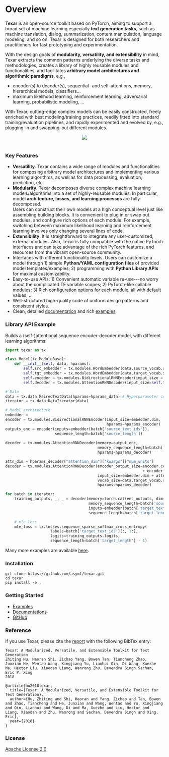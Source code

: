 # Overview #

**Texar** is an open-source toolkit based on PyTorch, aiming to support a broad set of machine learning especially **text generation tasks**, such as machine translation, dialog, summarization, content manipulation, language modeling, and so on. Texar is designed for both researchers and practitioners for fast prototyping and experimentation.
 
With the design goals of **modularity, versatility, and extensibility** in mind, Texar extracts the common patterns underlying the diverse tasks and methodologies, creates a library of highly reusable modules and functionalities, and facilitates **arbitrary model architectures and algorithmic paradigms**, e.g., 
   * encoder(s) to decoder(s), sequential- and self-attentions, memory, hierarchical models, classifiers... 
   * maximum likelihood learning, reinforcement learning, adversarial learning, probabilistic modeling, ... 

With Texar, cutting-edge complex models can be easily constructed, freely enriched with best modeling/training practices, readily fitted into standard training/evaluation pipelines, and rapidly experimented and evolved by, e.g., plugging-in and swapping-out different modules.

<div align="center">
   <img src="https://zhitinghu.github.io/texar_web/images/texar_stack.png"><br><br>
</div> 

### Key Features
* **Versatility**. Texar contains a wide range of modules and functionalities for composing arbitrary model architectures and implementing various learning algorithms, as well as for data processing, evaluation, prediction, etc.
* **Modularity**. Texar decomposes diverse complex machine learning models/algorithms into a set of highly-reusable modules. In particular, model **architecture, losses, and learning processes** are fully decomposed.  
Users can construct their own models at a high conceptual level just like assembling building blocks. It is convenient to plug in or swap out modules, and configure rich options of each module. For example, switching between maximum likelihood learning and reinforcement learning involves only changing several lines of code.
* **Extensibility**. It is straightforward to integrate any user-customized, external modules. Also, Texar is fully compatible with the native PyTorch interfaces and can take advantage of the rich PyTorch features, and resources from the vibrant open-source community.
* Interfaces with different functionality levels. Users can customize a model through 1) simple **Python/YAML configuration files** of provided model templates/examples; 2) programming with **Python Library APIs** for maximal customizability.
* Easy-to-use APIs: 1) Convenient automatic variable re-use---no worry about the complicated TF variable scopes; 2) PyTorch-like callable modules; 3) Rich configuration options for each module, all with default values; ...
* Well-structured high-quality code of uniform design patterns and consistent styles. 
* Clean, detailed [documentation](https://texar-pytorch.readthedocs.io) and rich [examples](https://github.com/asyml/texar-pytorch/tree/master/examples).

### Library API Example
Builds a (self-)attentional sequence encoder-decoder model, with different learning algorithms:
```python
import texar as tx

class Model(tx.ModuleBase):
    def __init__(self, data, hparams):
        self.src_embedder = tx.modules.WordEmbedder(data.source_vocab.size, hparams=hparams.embedder)
        self.tgt_embedder = tx.modules.WordEmbedder(data.target_vocab.size, hparams=hparams.embedder)
        self.encoder = tx.modules.BidirectionalRNNEncoder(input_size = self.src_embedder.dim, hparams=hparams.encoder)
        self.decoder = tx.modules.AttentionRNNDecoder(input_size=self.tgt_embedder.dim, encoder_output_size=)

# Data 
data = tx.data.PairedTextData(hparams=hparams_data) # Hyperparameter configs in `hparams` 
iterator = tx.data.DataIterator(data)

# Model architecture
embedder = 
encoder = tx.modules.BidirectionalRNNEncoder(input_size=embedder.dim,
                                             hparams=hparams_encoder)
outputs_enc = encoder(inputs=embedder(batch['source_text_ids']),
                      sequence_length=batch['source_length'])
                      
decoder = tx.modules.AttentionRNNDecoder(memory=output_enc, 
                                         memory_sequence_length=batch['source_length'],
                                         hparams=hparams_decoder)

attn_dim = hparams_decoder["attention_dim"]["kwargs"]["num_units"]
decoder = tx.modules.AttentionRNNDecoder(encoder_output_size=encoder.cell_fw.hidden_size \
                                                             + encoder.cell_bw.hidden_size,
                                         input_size=embedder.dim + attn_dim,
                                         vocab_size=data.target_vocab.size, 
                                         hparams=hparams_decoder)

for batch in iterator:
    training_outputs, _, _ = decoder(memory=torch.cat(enc_outputs, dim=2),
                                     memory_sequence_length=batch['source_length'],
                                     inputs=embedder(batch['target_text_ids'][:,:-1]),
                                     sequence_length=batch['target_length'] - 1)

    # mle loss
    mle_loss = tx.losses.sequence_sparse_softmax_cross_entropy(
                    labels=batch['target_text_ids'][:, 1:],
                    logits=training_outputs.logits,
                    sequence_length=batch['target_length'] - 1)
```
Many more examples are available [here](https://github.com/asyml/texar-pytorch/tree/master/examples).
  
### Installation
```
git clone https://github.com/asyml/texar.git
cd texar
pip install -e .
```

### Getting Started
* [Examples](https://github.com/asyml/texar-pytorch/tree/master/examples)
* [Documentations](https://texar-pytorch.readthedocs.io)
* [GitHub](https://github.com/asyml/texar-pytorch)

### Reference
If you use Texar, please cite the [report](https://arxiv.org/abs/1809.00794) with the following BibTex entry:
```
Texar: A Modularized, Versatile, and Extensible Toolkit for Text Generation
Zhiting Hu, Haoran Shi, Zichao Yang, Bowen Tan, Tiancheng Zhao, Junxian He, Wentao Wang, Xingjiang Yu, Lianhui Qin, Di Wang, Xuezhe Ma, Hector Liu, Xiaodan Liang, Wanrong Zhu, Devendra Singh Sachan, Eric P. Xing
2018

@article{hu2018texar, 
  title={Texar: A Modularized, Versatile, and Extensible Toolkit for Text Generation},
  author={Hu, Zhiting and Shi, Haoran and Yang, Zichao and Tan, Bowen and Zhao, Tiancheng and He, Junxian and Wang, Wentao and Yu, Xingjiang and Qin, Lianhui and Wang, Di and Ma, Xuezhe and Liu, Hector and Liang, Xiaodan and Zhu, Wanrong and Sachan, Devendra Singh and Xing, Eric},
  year={2018}
}
```

### License
[Apache License 2.0](https://github.com/asyml/texar-pytorch/blob/master/LICENSE)
